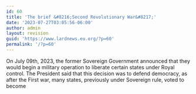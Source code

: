 ```yaml
---
id: 60
title: 'The brief &#8216;Second Revolutionary War&#8217;'
date: '2023-07-27T03:05:56-06:00'
author: admin
layout: revision
guid: 'https://www.lardnews.eu.org/?p=60'
permalink: '/?p=60'
---
```


On July 09th, 2023, the former Sovereign Government announced that they would begin a military operation to liberate certain states under Royal control. The President said that this decision was to defend democracy, as after the First war, many states, previously under Sovereign rule, voted to become